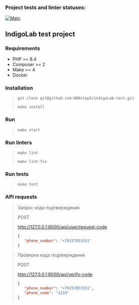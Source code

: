 ### Project tests and linter statuses:
[![Main](https://github.com/NONstop5/indigoLab-test/actions/workflows/main.yml/badge.svg)](https://github.com/NONstop5/indigoLab-test/actions)

## IndigoLab test project

### Requirements
- PHP >= 8.4
- Composer >= 2
- Make >= 4
- Docker

### Installation
> `git clone git@github.com:NONstop5/indigoLab-test.git`
> 
> `make install`

### Run
> `make start`

### Run linters
> `make lint`
> 
> `make lint-fix`

### Run tests
> `make test`

### API requests
> Запрос кода подтверждения
> 
> POST
> 
> http://127.0.0.1:8000/api/user/request-code
> 
> ```json
> {
>    "phone_number": "+79157053551"
> }
> ```

> Проверка кода подтверждения
>
> POST
>
> http://127.0.0.1:8000/api/verify-code
>
> ```json
> {
>    "phone_number": "+79157053551",
>    "phone_code": "1234"
> }
> ```
